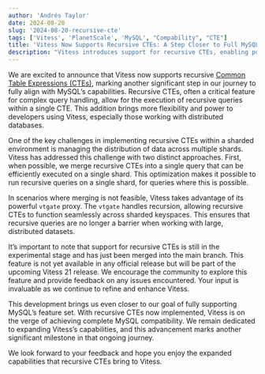 ```yaml
---
author: 'Andrés Taylor'
date: 2024-08-20
slug: '2024-08-20-recursive-cte'
tags: ['Vitess', 'PlanetScale', 'MySQL', "Compability", "CTE"]
title: 'Vitess Now Supports Recursive CTEs: A Step Closer to Full MySQL Compatibility'
description: "Vitess introduces support for recursive CTEs, enabling powerful query capabilities across sharded keyspaces, as we continue our progress toward full MySQL feature compatibility"
---
```


We are excited to announce that Vitess now supports recursive [Common Table Expressions (CTEs)](https://dev.mysql.com/doc/refman/8.4/en/with.html), marking another significant step in our journey to fully align with MySQL’s capabilities. Recursive CTEs, often a critical feature for complex query handling, allow for the execution of recursive queries within a single CTE. This addition brings more flexibility and power to developers using Vitess, especially those working with distributed databases.

One of the key challenges in implementing recursive CTEs within a sharded environment is managing the distribution of data across multiple shards. Vitess has addressed this challenge with two distinct approaches. First, when possible, we merge recursive CTEs into a single query that can be efficiently executed on a single shard. This optimization makes it possible to run recursive queries on a single shard, for queries where this is possible.

In scenarios where merging is not feasible, Vitess takes advantage of its powerful `vtgate` proxy. The `vtgate` handles recursion, allowing recursive CTEs to function seamlessly across sharded keyspaces. This ensures that recursive queries are no longer a barrier when working with large, distributed datasets.

It’s important to note that support for recursive CTEs is still in the experimental stage and has just been merged into the main branch. This feature is not yet available in any official release but will be part of the upcoming Vitess 21 release. We encourage the community to explore this feature and provide feedback on any issues encountered. Your input is invaluable as we continue to refine and enhance Vitess.

This development brings us even closer to our goal of fully supporting MySQL’s feature set. With recursive CTEs now implemented, Vitess is on the verge of achieving complete MySQL compatibility. We remain dedicated to expanding Vitess’s capabilities, and this advancement marks another significant milestone in that ongoing journey.

We look forward to your feedback and hope you enjoy the expanded capabilities that recursive CTEs bring to Vitess.
